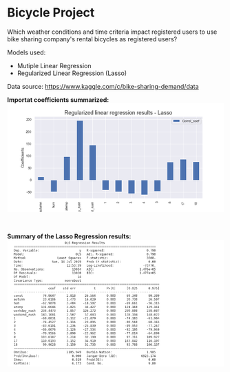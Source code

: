 # Bicycle Project

Which weather conditions and time criteria impact registered users to use bike sharing company's rental bicycles as registered users?

Models used:
* Mutiple Linear Regression
* Regularized Linear Regression (Lasso)

Data source: https://www.kaggle.com/c/bike-sharing-demand/data

__Importat coefficients summarized:__
&nbsp; 
![](https://github.com/helenaEH/Bike_rental_LinReg_Lasso/blob/master/Plots/Result_Lasso.png)   

  
 &nbsp;    

__Summary of the Lasso Regression results:__
&nbsp; 
![](https://github.com/helenaEH/Bike_rental_LinReg_Lasso/blob/master/Lasso_regression_result.png)

